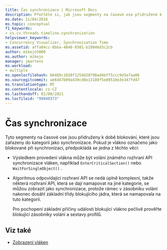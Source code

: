 ```yaml
---
title: Čas synchronizace | Microsoft Docs
description: Přečtěte si, jak jsou segmenty na časové ose přidružené k době blokování, které jsou zařazeny do kategorií jako synchronizace.
ms.date: 11/04/2016
ms.topic: conceptual
f1_keywords:
- vs.cv.threads.timeline.synchronization
helpviewer_keywords:
- Concurrency Visualizer, Synchronization Time
ms.assetid: affa04cc-8bba-4848-9301-b19846d3c2cb
author: mikejo5000
ms.author: mikejo
manager: jmartens
ms.workload:
- multiple
ms.openlocfilehash: b6469c1020f125dd28798ad4bff5ccc9d3e7aa06
ms.sourcegitcommit: ae6d47b09a439cd0e13180f5e89510e3e347fd47
ms.translationtype: MT
ms.contentlocale: cs-CZ
ms.lasthandoff: 02/08/2021
ms.locfileid: "99949373"
---
```

# <a name="synchronization-time"></a>Čas synchronizace
Tyto segmenty na časové ose jsou přidruženy k době blokování, které jsou zařazeny do kategorií jako synchronizace. Pokud je vlákno označeno jako blokované při synchronizaci, předpokládá se jedna z těchto věcí:

- Výsledkem provedení vlákna může být volání známého rozhraní API synchronizace vláken, například `EnterCriticalSection()` nebo `WaitForSingleObject()` .

- Algoritmus odpovídající rozhraní API se nedá úplně komplexní, takže některá rozhraní API, která se dají namapovat na jiné kategorie, se můžou zobrazit jako synchronizace, protože rámec v zásobníku volání nakonec dosáhl základní třídy blokujícího jádra, která se namapovala na tuto kategorii.

  Pro pochopení základní příčiny události blokující vlákno pečlivě prověřte blokující zásobníky volání a sestavy profilů.

## <a name="see-also"></a>Viz také
- [Zobrazení vláken](../profiling/threads-view-parallel-performance.md)